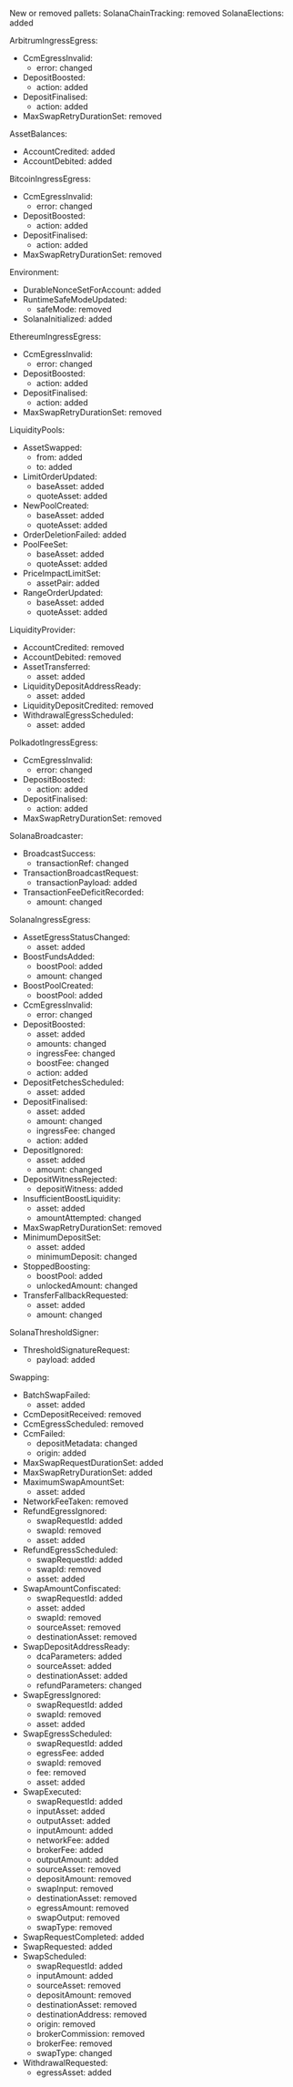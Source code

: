 New or removed pallets:
  SolanaChainTracking: removed
  SolanaElections: added

ArbitrumIngressEgress:
  - CcmEgressInvalid:
    - error: changed
  - DepositBoosted:
    - action: added
  - DepositFinalised:
    - action: added
  - MaxSwapRetryDurationSet: removed

AssetBalances:
  - AccountCredited: added
  - AccountDebited: added

BitcoinIngressEgress:
  - CcmEgressInvalid:
    - error: changed
  - DepositBoosted:
    - action: added
  - DepositFinalised:
    - action: added
  - MaxSwapRetryDurationSet: removed

Environment:
  - DurableNonceSetForAccount: added
  - RuntimeSafeModeUpdated:
    - safeMode: removed
  - SolanaInitialized: added

EthereumIngressEgress:
  - CcmEgressInvalid:
    - error: changed
  - DepositBoosted:
    - action: added
  - DepositFinalised:
    - action: added
  - MaxSwapRetryDurationSet: removed

LiquidityPools:
  - AssetSwapped:
    - from: added
    - to: added
  - LimitOrderUpdated:
    - baseAsset: added
    - quoteAsset: added
  - NewPoolCreated:
    - baseAsset: added
    - quoteAsset: added
  - OrderDeletionFailed: added
  - PoolFeeSet:
    - baseAsset: added
    - quoteAsset: added
  - PriceImpactLimitSet:
    - assetPair: added
  - RangeOrderUpdated:
    - baseAsset: added
    - quoteAsset: added

LiquidityProvider:
  - AccountCredited: removed
  - AccountDebited: removed
  - AssetTransferred:
    - asset: added
  - LiquidityDepositAddressReady:
    - asset: added
  - LiquidityDepositCredited: removed
  - WithdrawalEgressScheduled:
    - asset: added

PolkadotIngressEgress:
  - CcmEgressInvalid:
    - error: changed
  - DepositBoosted:
    - action: added
  - DepositFinalised:
    - action: added
  - MaxSwapRetryDurationSet: removed

SolanaBroadcaster:
  - BroadcastSuccess:
    - transactionRef: changed
  - TransactionBroadcastRequest:
    - transactionPayload: added
  - TransactionFeeDeficitRecorded:
    - amount: changed

SolanaIngressEgress:
  - AssetEgressStatusChanged:
    - asset: added
  - BoostFundsAdded:
    - boostPool: added
    - amount: changed
  - BoostPoolCreated:
    - boostPool: added
  - CcmEgressInvalid:
    - error: changed
  - DepositBoosted:
    - asset: added
    - amounts: changed
    - ingressFee: changed
    - boostFee: changed
    - action: added
  - DepositFetchesScheduled:
    - asset: added
  - DepositFinalised:
    - asset: added
    - amount: changed
    - ingressFee: changed
    - action: added
  - DepositIgnored:
    - asset: added
    - amount: changed
  - DepositWitnessRejected:
    - depositWitness: added
  - InsufficientBoostLiquidity:
    - asset: added
    - amountAttempted: changed
  - MaxSwapRetryDurationSet: removed
  - MinimumDepositSet:
    - asset: added
    - minimumDeposit: changed
  - StoppedBoosting:
    - boostPool: added
    - unlockedAmount: changed
  - TransferFallbackRequested:
    - asset: added
    - amount: changed

SolanaThresholdSigner:
  - ThresholdSignatureRequest:
    - payload: added

Swapping:
  - BatchSwapFailed:
    - asset: added
  - CcmDepositReceived: removed
  - CcmEgressScheduled: removed
  - CcmFailed:
    - depositMetadata: changed
    - origin: added
  - MaxSwapRequestDurationSet: added
  - MaxSwapRetryDurationSet: added
  - MaximumSwapAmountSet:
    - asset: added
  - NetworkFeeTaken: removed
  - RefundEgressIgnored:
    - swapRequestId: added
    - swapId: removed
    - asset: added
  - RefundEgressScheduled:
    - swapRequestId: added
    - swapId: removed
    - asset: added
  - SwapAmountConfiscated:
    - swapRequestId: added
    - asset: added
    - swapId: removed
    - sourceAsset: removed
    - destinationAsset: removed
  - SwapDepositAddressReady:
    - dcaParameters: added
    - sourceAsset: added
    - destinationAsset: added
    - refundParameters: changed
  - SwapEgressIgnored:
    - swapRequestId: added
    - swapId: removed
    - asset: added
  - SwapEgressScheduled:
    - swapRequestId: added
    - egressFee: added
    - swapId: removed
    - fee: removed
    - asset: added
  - SwapExecuted:
    - swapRequestId: added
    - inputAsset: added
    - outputAsset: added
    - inputAmount: added
    - networkFee: added
    - brokerFee: added
    - outputAmount: added
    - sourceAsset: removed
    - depositAmount: removed
    - swapInput: removed
    - destinationAsset: removed
    - egressAmount: removed
    - swapOutput: removed
    - swapType: removed
  - SwapRequestCompleted: added
  - SwapRequested: added
  - SwapScheduled:
    - swapRequestId: added
    - inputAmount: added
    - sourceAsset: removed
    - depositAmount: removed
    - destinationAsset: removed
    - destinationAddress: removed
    - origin: removed
    - brokerCommission: removed
    - brokerFee: removed
    - swapType: changed
  - WithdrawalRequested:
    - egressAsset: added
